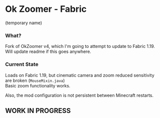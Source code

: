 # Ok Zoomer - Fabric
(temporary name)

### What? 
Fork of OkZoomer v4, which I'm going to attempt to update to Fabric 1.19.  
Will update readme if this goes anywhere.

### Current State
Loads on Fabric 1.19, but cinematic camera and zoom reduced sensitivity are broken (`MouseMixin.java`)  
Basic zoom functionality works.

Also, the mod configuration is not persistent between Minecraft restarts.

## WORK IN PROGRESS
